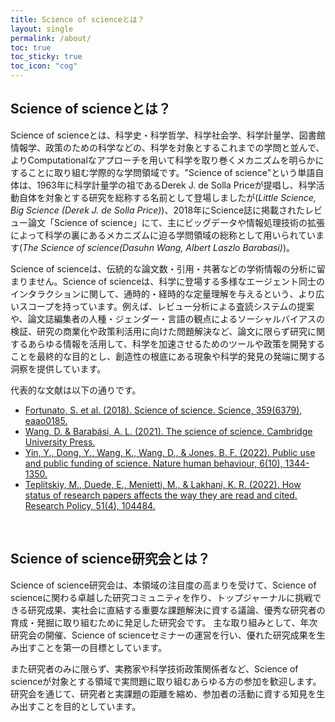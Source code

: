 ```yaml
---
title: Science of scienceとは？
layout: single
permalink: /about/
toc: true
toc_sticky: true
toc_icon: "cog"
---
```


## Science of scienceとは？

Science of scienceとは、科学史・科学哲学、科学社会学、科学計量学、図書館情報学、政策のための科学などの、科学を対象とするこれまでの学問と並んで、よりComputationalなアプローチを用いて科学を取り巻くメカニズムを明らかにすることに取り組む学際的な学問領域です。"Science of science"という単語自体は、1963年に科学計量学の祖であるDerek J. de Solla Priceが提唱し、科学活動自体を対象とする研究を総称する名前として登場しましたが(*Little Science, Big Science (Derek J. de Solla Price)*)、2018年にScience誌に掲載されたレビュー論文「Science of science」にて、主にビッグデータや情報処理技術の拡張によって科学の裏にあるメカニズムに迫る学問領域の総称として用いられています(*The Science of science(Dasuhn Wang, Albert Laszlo Barabasi)*)。

Science of scienceは、伝統的な論文数・引用・共著などの学術情報の分析に留まりません。Science of scienceは、科学に登場する多様なエージェント同士のインタラクションに関して、通時的・経時的な定量理解を与えるという、より広いスコープを持っています。例えば、レビュー分析による査読システムの提案や、論文誌編集者の人種・ジェンダー・言語の観点によるソーシャルバイアスの検証、研究の商業化や政策利活用に向けた問題解決など、論文に限らず研究に関するあらゆる情報を活用して、科学を加速させるためのツールや政策を開発することを最終的な目的とし、創造性の根底にある現象や科学的発見の発端に関する洞察を提供しています。

代表的な文献は以下の通りです。
* [Fortunato, S. et al. (2018). Science of science. Science, 359(6379), eaao0185.](https://www.science.org/doi/full/10.1126/science.aao0185)
* [Wang, D. & Barabási, A. L. (2021). The science of science. Cambridge University Press.](https://www.dashunwang.com/book/the-science-of-science)
* [Yin, Y., Dong, Y., Wang, K., Wang, D., & Jones, B. F. (2022). Public use and public funding of science. Nature human behaviour, 6(10), 1344-1350.](https://www.nature.com/articles/s41562-022-01397-5)
* [Teplitskiy, M., Duede, E., Menietti, M., & Lakhani, K. R. (2022). How status of research papers affects the way they are read and cited. Research Policy, 51(4), 104484.](https://www.sciencedirect.com/science/article/pii/S0048733322000129)


​
## Science of science研究会とは？

Science of science研究会は、本領域の注目度の高まりを受けて、Science of scienceに関わる卓越した研究コミュニティを作り、トップジャーナルに挑戦できる研究成果、実社会に直結する重要な課題解決に資する議論、優秀な研究者の育成・発掘に取り組むために発足した研究会です。
主な取り組みとして、年次研究会の開催、Science of scienceセミナーの運営を行い、優れた研究成果を生み出すことを第一の目標としています。

また研究者のみに限らず、実務家や科学技術政策関係者など、Science of scienceが対象とする領域で実問題に取り組むあらゆる方の参加を歓迎します。研究会を通じて、研究者と実課題の距離を縮め、参加者の活動に資する知見を生み出すことを目的としています。
